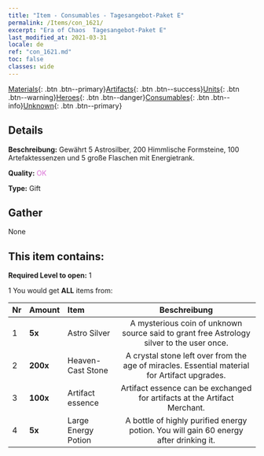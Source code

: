 ```yaml
---
title: "Item - Consumables - Tagesangebot-Paket E"
permalink: /Items/con_1621/
excerpt: "Era of Chaos  Tagesangebot-Paket E"
last_modified_at: 2021-03-31
locale: de
ref: "con_1621.md"
toc: false
classes: wide
---
```

 [Materials](/de/Items/){: .btn .btn--primary}[Artifacts](/de/Items/Artifacts/){: .btn .btn--success}[Units](/de/Items/Units/){: .btn .btn--warning}[Heroes](/de/Items/Heroes/){: .btn .btn--danger}[Consumables](/de/Items/Consumables/){: .btn .btn--info}[Unknown](/de/Items/Unknown/){: .btn .btn--primary}

## Details
 **Beschreibung:** Gewährt 5 Astrosilber, 200 Himmlische Formsteine, 100 Artefaktessenzen und 5 große Flaschen mit Energietrank.

 **Quality:** <span style="color: #DA70D6">OK</span>

 **Type:** Gift

## Gather

  None

## This item contains:

 **Required Level to open:** 1

 1 You would get **ALL** items  from:

  | Nr | Amount |     Item    | Beschreibung |
  |:---|:-------|:------------|:-----------:|
  | 1 |  **5x** | Astro Silver | A mysterious coin of unknown source said to grant free Astrology silver to the user once.  | 
  | 2 |  **200x** | Heaven-Cast Stone | A crystal stone left over from the age of miracles. Essential material for Artifact upgrades.  | 
  | 3 |  **100x** | Artifact essence | Artifact essence can be exchanged for artifacts at the Artifact Merchant.  | 
  | 4 |  **5x** | Large Energy Potion | A bottle of highly purified energy potion. You will gain 60 energy after drinking it.  | 
